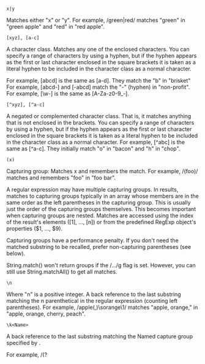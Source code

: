 `x|y`	

Matches either "x" or "y". For example, /green|red/ matches "green" in "green
apple" and "red" in "red apple".

`[xyz], [a-c]`

A character class. Matches any one of the enclosed characters. You can specify
a range of characters by using a hyphen, but if the hyphen appears as the first
or last character enclosed in the square brackets it is taken as a literal
hyphen to be included in the character class as a normal character.

For example, [abcd] is the same as [a-d]. They match the "b" in "brisket"
For example, [abcd-] and [-abcd] match the "-" (hyphen) in "non-profit".
For example, [\w-] is the same as [A-Za-z0-9_-]. 

`[^xyz], [^a-c]`

A negated or complemented character class. That is, it matches anything that is
not enclosed in the brackets. You can specify a range of characters by using a
hyphen, but if the hyphen appears as the first or last character enclosed in
the square brackets it is taken as a literal hyphen to be included in the
character class as a normal character. For example, [^abc] is the same as
[^a-c]. They initially match "o" in "bacon" and "h" in "chop".

`(x)`

Capturing group: Matches x and remembers the match. For example, /(foo)/
matches and remembers "foo" in "foo bar". 

A regular expression may have multiple capturing groups. In results, matches to
capturing groups typically in an array whose members are in the same order as
the left parentheses in the capturing group. This is usually just the order of
the capturing groups themselves. This becomes important when capturing groups
are nested. Matches are accessed using the index of the result's elements ([1],
..., [n]) or from the predefined RegExp object's properties ($1, ..., $9).

Capturing groups have a performance penalty. If you don't need the matched
substring to be recalled, prefer non-capturing parentheses (see below).

String.match() won't return groups if the /.../g flag is set. However, you can
still use String.matchAll() to get all matches.

`\n`	

Where "n" is a positive integer. A back reference to the last substring
matching the n parenthetical in the regular expression (counting left
parentheses). For example, /apple(,)\sorange\1/ matches "apple, orange," in
"apple, orange, cherry, peach".

`\k<Name>`

A back reference to the last substring matching the Named capture group
specified by <Name>.

For example, /(?<title>\w+), yes \k<title>/ matches "Sir, yes Sir" in "Do you
copy? Sir, yes Sir!".

Note: \k is used literally here to indicate the beginning of a back reference
to a Named capture group.

`(?<Name>x)`	

Named capturing group: Matches "x" and stores it on the groups property of the
returned matches under the name specified by <Name>. The angle brackets (< and
>) are required for group name.

For example, to extract the United States area code from a phone number, we
could use /\((?<area>\d\d\d)\)/. The resulting number would appear under
matches.groups.area.

(?:x)	Non-capturing group: Matches "x" but does not remember the match. The
matched substring cannot be recalled from the resulting array's elements ([1],
..., [n]) or from the predefined RegExp object's properties ($1, ..., $9).
